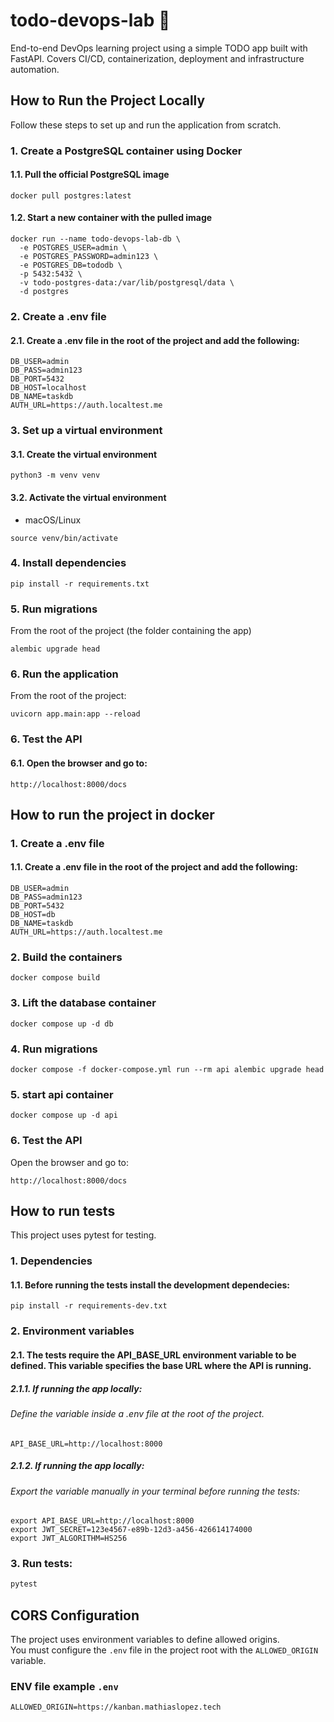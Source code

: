 # todo-devops-lab 🚧

End-to-end DevOps learning project using a simple TODO app built with FastAPI. Covers CI/CD, containerization, deployment and infrastructure automation.  

## How to Run the Project Locally
Follow these steps to set up and run the application from scratch.
  
### 1. Create a PostgreSQL container using Docker
#### 1.1. Pull the official PostgreSQL image

```
docker pull postgres:latest
```
#### 1.2. Start a new container with the pulled image
```
docker run --name todo-devops-lab-db \
  -e POSTGRES_USER=admin \
  -e POSTGRES_PASSWORD=admin123 \
  -e POSTGRES_DB=tododb \
  -p 5432:5432 \
  -v todo-postgres-data:/var/lib/postgresql/data \
  -d postgres
```

### 2. Create a .env file
#### 2.1. Create a .env file in the root of the project and add the following:
```
DB_USER=admin
DB_PASS=admin123
DB_PORT=5432
DB_HOST=localhost
DB_NAME=taskdb
AUTH_URL=https://auth.localtest.me
```
### 3. Set up a virtual environment
#### 3.1. Create the virtual environment
```
python3 -m venv venv
```
#### 3.2. Activate the virtual environment
- macOS/Linux
```
source venv/bin/activate
```
### 4. Install dependencies
```
pip install -r requirements.txt
```

### 5. Run migrations
From the root of the project (the folder containing the app)
```
alembic upgrade head
```

### 6. Run the application
From the root of the project:
```
uvicorn app.main:app --reload
```
### 6. Test the API
#### 6.1. Open the browser and go to:
```
http://localhost:8000/docs
```

## How to run the project in docker

### 1. Create a .env file
#### 1.1. Create a .env file in the root of the project and add the following:
```
DB_USER=admin
DB_PASS=admin123
DB_PORT=5432
DB_HOST=db
DB_NAME=taskdb
AUTH_URL=https://auth.localtest.me
```

### 2. Build the containers
```
docker compose build
```

### 3. Lift the database container
```
docker compose up -d db
```

### 4. Run migrations
```
docker compose -f docker-compose.yml run --rm api alembic upgrade head
```

### 5.  start api container
```
docker compose up -d api
```

### 6. Test the API
Open the browser and go to:
```
http://localhost:8000/docs
```

## How to run tests
This project uses pytest for testing.

### 1. Dependencies
#### 1.1. Before running the tests install the development dependecies:
```
pip install -r requirements-dev.txt
```

### 2. Environment variables
#### 2.1. The tests require the API_BASE_URL environment variable to be defined. This variable specifies the base URL where the API is running.
##### 2.1.1. If running the app locally:
###### Define the variable inside a .env file at the root of the project.
```
API_BASE_URL=http://localhost:8000
```

##### 2.1.2. If running the app locally:
###### Export the variable manually in your terminal before running the tests:
```
export API_BASE_URL=http://localhost:8000
export JWT_SECRET=123e4567-e89b-12d3-a456-426614174000
export JWT_ALGORITHM=HS256
```

### 3. Run tests:
```bash
pytest
```

## CORS Configuration

The project uses environment variables to define allowed origins.  
You must configure the `.env` file in the project root with the `ALLOWED_ORIGIN` variable.

### ENV file example `.env`

```
ALLOWED_ORIGIN=https://kanban.mathiaslopez.tech
```